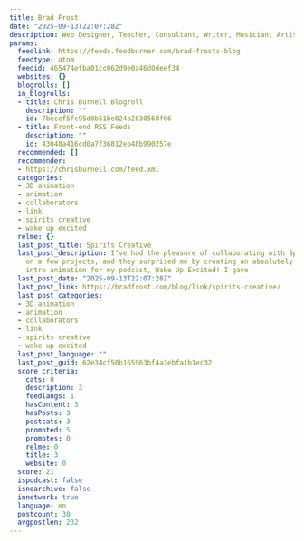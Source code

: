 ```yaml
---
title: Brad Frost
date: "2025-09-13T22:07:28Z"
description: Web Designer, Teacher, Consultant, Writer, Musician, Artist
params:
  feedlink: https://feeds.feedburner.com/brad-frosts-blog
  feedtype: atom
  feedid: 465474efba01cc062d9e0a46d0deef34
  websites: {}
  blogrolls: []
  in_blogrolls:
  - title: Chris Burnell Blogroll
    description: ""
    id: 7becef5fc95d0b51be024a2830568f06
  - title: Front-end RSS Feeds
    description: ""
    id: 43048a416cd0a7f36812eb48b990257e
  recommended: []
  recommender:
  - https://chrisburnell.com/feed.xml
  categories:
  - 3D animation
  - animation
  - collaborators
  - link
  - spirits creative
  - wake up excited
  relme: {}
  last_post_title: Spirits Creative
  last_post_description: I’ve had the pleasure of collaborating with Spirits Creative
    on a few projects, and they surprised me by creating an absolutely phenomenal
    intro animation for my podcast, Wake Up Excited! I gave
  last_post_date: "2025-09-13T22:07:28Z"
  last_post_link: https://bradfrost.com/blog/link/spirits-creative/
  last_post_categories:
  - 3D animation
  - animation
  - collaborators
  - link
  - spirits creative
  - wake up excited
  last_post_language: ""
  last_post_guid: 62e34cf50b165963bf4a3ebfa1b1ec32
  score_criteria:
    cats: 0
    description: 3
    feedlangs: 1
    hasContent: 3
    hasPosts: 3
    postcats: 3
    promoted: 5
    promotes: 0
    relme: 0
    title: 3
    website: 0
  score: 21
  ispodcast: false
  isnoarchive: false
  innetwork: true
  language: en
  postcount: 30
  avgpostlen: 232
---
```

